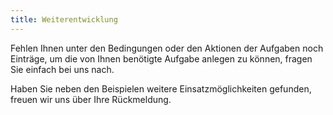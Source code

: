 ```yaml
---
title: Weiterentwicklung
---
```


Fehlen Ihnen unter den Bedingungen oder den Aktionen der Aufgaben noch Einträge, um die von Ihnen benötigte Aufgabe anlegen zu können, fragen Sie einfach bei uns nach.

Haben Sie neben den Beispielen weitere Einsatzmöglichkeiten gefunden, freuen wir uns über Ihre Rückmeldung.
